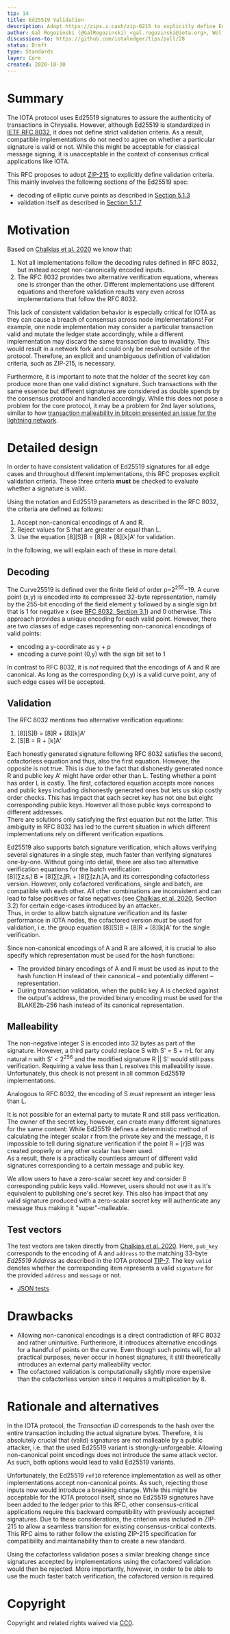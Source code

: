 ```yaml
---
tip: 14
title: Ed25519 Validation
description: Adopt https://zips.z.cash/zip-0215 to explicitly define Ed25519 validation criteria
author: Gal Rogozinski (@GalRogozinski) <gal.rogozinski@iota.org>, Wolfgang Welz (@Wollac) <wolfgang.welz@iota.org>
discussions-to: https://github.com/iotaledger/tips/pull/28
status: Draft
type: Standards
layer: Core
created: 2020-10-30
---
```


# Summary

The IOTA protocol uses Ed25519 signatures to assure the authenticity of transactions in Chrysalis. However, although Ed25519 is standardized in [IETF RFC 8032](https://tools.ietf.org/html/rfc8032), it does not define strict validation criteria. As a result, compatible implementations do not need to agree on whether a particular signature is valid or not. While this might be acceptable for classical message signing, it is unacceptable in the context of consensus critical applications like IOTA.

This RFC proposes to adopt [ZIP-215](https://zips.z.cash/zip-0215) to explicitly define validation criteria. This mainly involves the following sections of the Ed25519 spec:
- decoding of elliptic curve points as described in [Section 5.1.3](https://tools.ietf.org/html/rfc8032#section-5.1.3)
- validation itself as described in [Section 5.1.7](https://tools.ietf.org/html/rfc8032#section-5.1.7)

# Motivation

Based on [Chalkias et al. 2020](https://eprint.iacr.org/2020/1244) we know that: 
1. Not all implementations follow the decoding rules defined in RFC 8032, but instead accept non-canonically encoded inputs.
2. The RFC 8032 provides two alternative verification equations, whereas one is stronger than the other. Different implementations use different equations and therefore validation results vary even across implementations that follow the RFC 8032. 

This lack of consistent validation behavior is especially critical for IOTA as they can cause a breach of consensus across node implementations! For example, one node implementation may consider a particular transaction valid and mutate the ledger state accordingly, while a different implementation may discard the same transaction due to invalidity. This would result in a network fork and could only be resolved outside of the protocol. Therefore, an explicit and unambiguous definition of validation criteria, such as ZIP-215, is necessary.

Furthermore, it is important to note that the holder of the secret key can produce more than one valid distinct signature. Such transactions with the same essence but different signatures are considered as double spends by the consensus protocol and handled accordingly. While this does not pose a problem for the core protocol, it may be a problem for 2nd layer solutions, similar to how [transaction malleability in bitcoin presented an issue for the lightning network](https://en.bitcoinwiki.org/wiki/Transaction_Malleability#How_Does_Transaction_Malleability_Affect_The_Lightning_Network.3F).

# Detailed design

In order to have consistent validation of Ed25519 signatures for all edge cases and throughout different implementations, this RFC proposes explicit validation criteria. These three criteria **must** be checked to evaluate whether a signature is valid.

Using the notation and Ed25519 parameters as described in the RFC 8032, the criteria are defined as follows:

1. Accept non-canonical encodings of A and R.
2. Reject values for S that are greater or equal than L.
3. Use the equation [8][S]B = [8]R + [8][k]A' for validation.

In the following, we will explain each of these in more detail.

## Decoding

The Curve25519 is defined over the finite field of order p=2<sup>255</sup>−19. A curve point (x,y) is encoded into its compressed 32-byte representation, namely by the 255-bit encoding of the field element y followed by a single sign bit that is 1 for negative x (see [RFC 8032, Section 3.1](https://tools.ietf.org/html/rfc8032#section-3.1)) and 0 otherwise. This approach provides a unique encoding for each valid point. However, there are two classes of edge cases representing non-canonical encodings of valid points:
- encoding a y-coordinate as y + p
- encoding a curve point (0,y) with the sign bit set to 1

In contrast to RFC 8032, it is _not_ required that the encodings of A and R are canonical. As long as the corresponding (x,y) is a valid curve point, any of such edge cases will be accepted.

## Validation 

The RFC 8032 mentions two alternative verification equations:
1. [8][S]B = [8]R + [8][k]A'
2. [S]B = R + [k]A'

Each honestly generated signature following RFC 8032 satisfies the second, cofactorless equation and thus, also the first equation. However, the opposite is not true. This is due to the fact that dishonestly generated nonce R and public key A' might have order other than L. Testing whether a point has order L is costly. The first, cofactored equation accepts more nonces and public keys including dishonestly generated ones but lets us skip costly order checks. This has impact that each secret key has not one but eight corresponding public keys. However all those public keys correspond to different addresses.<br> There are solutions only satisfying the first equation but not the latter. This ambiguity in RFC 8032 has led to the current situation in which different implementations rely on different verification equations.

Ed25519 also supports batch signature verification, which allows verifying several signatures in a single step, much faster than verifying signatures one-by-one. Without going into detail, there are also two alternative verification equations for the batch verification:<br> [8][∑zᵢsᵢ] B = [8]∑[zᵢ]Rᵢ + [8]∑[zᵢhᵢ]Aᵢ and its corresponding cofactorless version. However, only cofactored verifications, single and batch, are compatible with each other. All other combinations are inconsistent and can lead to false positives or false negatives (see [Chalkias et al. 2020](https://eprint.iacr.org/2020/1244), Section 3.2) for certain edge-cases introduced by an attacker..<br> Thus, in order to allow batch signature verification and its faster performance in IOTA nodes, the cofactored version _must_ be used for validation, i.e. the group equation [8][S]B = [8]R + [8][k]A' for the single verification.

Since non-canonical encodings of A and R are allowed, it is crucial to also specify which representation must be used for the hash functions:
- The provided binary encodings of A and R must be used as input to the hash function H instead of their canonical – and potentially different – representation.
- During transaction validation, when the public key A is checked against the output's address, the provided binary encoding must be used for the BLAKE2b-256 hash instead of its canonical representation.

## Malleability

The non-negative integer S is encoded into 32 bytes as part of the signature. However, a third party could replace S with S' = S + n·L for any natural n with S' < 2<sup>256</sup> and the modified signature R || S' would still pass verification. Requiring a value less than L resolves this malleability issue. Unfortunately, this check is not present in all common Ed25519 implementations.

Analogous to RFC 8032, the encoding of S _must_ represent an integer less than L.

It is not possible for an external party to mutate R and still pass verification. The owner of the secret key, however, can create many different signatures for the same content: While Ed25519 defines a deterministic method of calculating the integer scalar r from the private key and the message, it is impossible to tell during signature verification if the point R = [r]B was created properly or any other scalar has been used.<br> As a result, there is a practically countless amount of different valid signatures corresponding to a certain message and public key.

We allow users to have a zero-scalar secret key and consider 8 corresponding public keys valid. However, users should not use it as it's equivalent to publishing one's secret key. This also has impact that any valid signature produced with a zero-scalar secret key will authenticate any message thus making it "super"-malleable.

## Test vectors

The test vectors are taken directly from [Chalkias et al. 2020](https://eprint.iacr.org/2020/1244). Here, `pub_key` corresponds to the encoding of A and `address` to the matching 33-byte _Ed25519 Address_ as described in the IOTA protocol [TIP-7](../TIP-0007/tip-0007.md#serialized-layout). The key `valid` denotes whether the corresponding item represents a valid `signature` for the provided `address` and `message` or not.
- [JSON tests](test.json)

# Drawbacks

- Allowing non-canonical encodings is a direct contradiction of RFC 8032 and rather unintuitive. Furthermore, it introduces alternative encodings for a handful of points on the curve. Even though such points will, for all practical purposes, never occur in honest signatures, it still theoretically introduces an external party malleability vector.
- The cofactored validation is computationally slightly more expensive than the cofactorless version since it requires a multiplication by 8.

# Rationale and alternatives

In the IOTA protocol, the _Transaction ID_ corresponds to the hash over the entire transaction including the actual signature bytes. Therefore, it is absolutely crucial that (valid) signatures are not malleable by a public attacker, i.e. that the used Ed25519 variant is strongly-unforgeable. Allowing non-canonical point encodings does not introduce the same attack vector. As such, both options would lead to valid Ed25519 variants.

Unfortunately, the Ed25519 `ref10` reference implementation as well as other implementations accept non-canonical points. As such, rejecting those inputs now would introduce a breaking change. While this might be acceptable for the IOTA protocol itself, since no Ed25519 signatures have been added to the ledger prior to this RFC, other consensus-critical applications require this backward compatibility with previously accepted signatures. Due to these considerations, the criterion was included in ZIP-215 to allow a seamless transition for existing consensus-critical contexts. This RFC aims to rather follow the existing ZIP-215 specification for compatibility and maintainability than to create a new standard.

Using the cofactorless validation poses a similar breaking change since signatures accepted by implementations using the cofactored validation would then be rejected. More importantly, however, in order to be able to use the much faster batch verification, the cofactored version is required. 

# Copyright

Copyright and related rights waived via [CC0](https://creativecommons.org/publicdomain/zero/1.0/).
